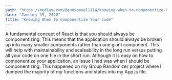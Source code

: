 ```yaml
---
path: "https://medium.com/@guosamuel1114/knowing-when-to-componentize-your-code-8b3901d19ab"
date: "January 19, 2020"
title: "Knowing When To Componentize Your Code"
---
```


A fundamental concept of React is that you should always be componentizing. This means that the application should always be broken up into many smaller components rather than one giant component. This will help with maintainability and scaleability in the long run versus putting all your code on one file in the short run. Although it is easy on how to componentize your application, an issue I had was when I should be componentizing. This happened on my Group Randomizer project where I dumped the majority of my functions and states into my App.js file.
